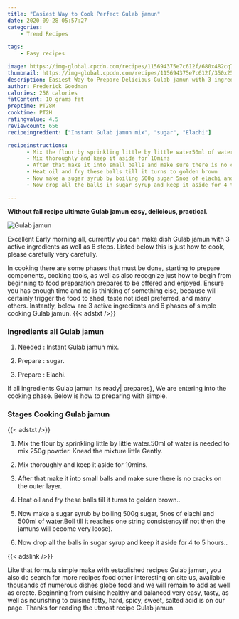 ```yaml
---
title: "Easiest Way to Cook Perfect Gulab jamun"
date: 2020-09-28 05:57:27
categories:
    - Trend Recipes
    
tags:
    - Easy recipes

image: https://img-global.cpcdn.com/recipes/115694375e7c612f/680x482cq70/gulab-jamun-recipe-main-photo.jpg
thumbnail: https://img-global.cpcdn.com/recipes/115694375e7c612f/350x250cq70/gulab-jamun-recipe-main-photo.jpg
description: Easiest Way to Prepare Delicious Gulab jamun with 3 ingredients and 6 stages of easy cooking.
author: Frederick Goodman
calories: 258 calories
fatContent: 10 grams fat
preptime: PT28M
cooktime: PT2H
ratingvalue: 4.5
reviewcount: 656
recipeingredient: ["Instant Gulab jamun mix", "sugar", "Elachi"]

recipeinstructions: 
      - Mix the flour by sprinkling little by little water50ml of water is needed to mix 250g powder Knead the mixture little Gently 
      - Mix thoroughly and keep it aside for 10mins 
      - After that make it into small balls and make sure there is no cracks on the outer layer 
      - Heat oil and fry these balls till it turns to golden brown 
      - Now make a sugar syrub by boiling 500g sugar 5nos of elachi and 500ml of waterBoil till it reaches one string consistencyif not then the jamuns will become very loose 
      - Now drop all the balls in sugar syrup and keep it aside for 4 to 5 hours

---
```




**Without fail recipe ultimate Gulab jamun easy, delicious, practical**. 


![Gulab jamun](https://img-global.cpcdn.com/recipes/115694375e7c612f/680x482cq70/gulab-jamun-recipe-main-photo.jpg "Gulab jamun")




Excellent Early morning all, currently you can make dish Gulab jamun with 3 active ingredients as well as 6 steps. Listed below this is just how to cook, please carefully very carefully.

In cooking there are some phases that must be done, starting to prepare components, cooking tools, as well as also recognize just how to begin from beginning to food preparation prepares to be offered and enjoyed. Ensure you has enough time and no is thinking of something else, because will certainly trigger the food to shed, taste not ideal preferred, and many others. Instantly, below are 3 active ingredients and 6 phases of simple cooking Gulab jamun.
{{< adstxt />}}

### Ingredients all Gulab jamun


1. Needed  : Instant Gulab jamun mix.

1. Prepare  : sugar.

1. Prepare  : Elachi.



If all ingredients Gulab jamun its ready| prepares}, We are entering into the cooking phase. Below is how to preparing with simple.

### Stages Cooking Gulab jamun

{{< adstxt />}}


1. Mix the flour by sprinkling little by little water.50ml of water is needed to mix 250g powder. Knead the mixture little Gently.



1. Mix thoroughly and keep it aside for 10mins.



1. After that make it into small balls and make sure there is no cracks on the outer layer.



1. Heat oil and fry these balls till it turns to golden brown..



1. Now make a sugar syrub by boiling 500g sugar, 5nos of elachi and 500ml of water.Boil till it reaches one string consistency(if not then the jamuns will become very loose).



1. Now drop all the balls in sugar syrup and keep it aside for 4 to 5 hours..





{{< adslink />}}

Like that formula simple make with established recipes Gulab jamun, you also do search for more recipes food other interesting on site us, available thousands of numerous dishes globe food and we will remain to add as well as create. Beginning from cuisine healthy and balanced very easy, tasty, as well as nourishing to cuisine fatty, hard, spicy, sweet, salted acid is on our page. Thanks for reading the utmost recipe Gulab jamun.
